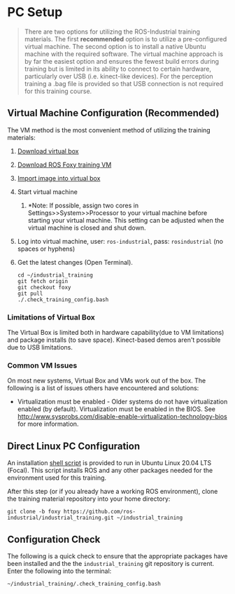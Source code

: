 # PC Setup

>There are two options for utilizing the ROS-Industrial training materials.  The first **recommended** option is to utilize a pre-configured virtual machine.  The second option is to install a native Ubuntu machine with the required software.  The virtual machine approach is by far the easiest option and ensures the fewest build errors during training but is limited in its ability to connect to certain hardware, particularly over USB (i.e. kinect-like devices).  For the perception training a .bag file is provided so that USB connection is not required for this training course.

## Virtual Machine Configuration (**Recommended**)

The VM method is the most convenient method of utilizing the training materials:

 1. [Download virtual box](https://www.virtualbox.org/wiki/Downloads)
 1. [Download ROS Foxy training VM](https://rosi-images.datasys.swri.edu)
 1. [Import image into virtual box](https://www.virtualbox.org/manual/ch01.html#ovf)
 1. Start virtual machine
    1. *Note: If possible, assign two cores in Settings>>System>>Processor to your virtual machine before starting your virtual machine. This setting can be adjusted when the virtual machine is closed and shut down.
 1. Log into virtual machine, user: ```ros-industrial```, pass: ```rosindustrial``` (no spaces or hyphens)
 1. Get the latest changes (Open Terminal).

    ```
    cd ~/industrial_training
    git fetch origin
    git checkout foxy
    git pull
    ./.check_training_config.bash
    ```

### Limitations of Virtual Box
The Virtual Box is limited both in hardware capability(due to VM limitations) and package installs (to save space).  Kinect-based demos aren't possible due to USB limitations.   

### Common VM Issues
On most new systems, Virtual Box and VMs work out of the box.  The following is a list of issues others have encountered and solutions:
  * Virtualization must be enabled - Older systems do not have virtualization enabled (by default).  Virtualization must be enabled in the BIOS.  See <http://www.sysprobs.com/disable-enable-virtualization-technology-bios> for more information.

## Direct Linux PC Configuration
An installation [shell script](https://github.com/ros-industrial/industrial_training/blob/foxy/gh_pages/_downloads/ros-industrial-training-setup.sh)
is provided to run in Ubuntu Linux 20.04 LTS (Focal). This script installs ROS and any other packages needed for the environment used for this training.

After this step (or if you already have a working ROS environment), clone the training material repository into your home directory:

`git clone -b foxy https://github.com/ros-industrial/industrial_training.git ~/industrial_training`

## Configuration Check
The following is a quick check to ensure that the appropriate packages have been installed and the the `industrial_training` git repository is current.  Enter the following into the terminal:

`~/industrial_training/.check_training_config.bash`
